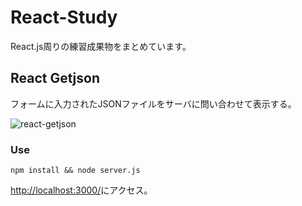 # React-Study
React.js周りの練習成果物をまとめています。

## React Getjson
フォームに入力されたJSONファイルをサーバに問い合わせて表示する。

![react-getjson](https://i.gyazo.com/91d4a4a1949cb44efdb89840cf4bea76.png)

### Use

`npm install && node server.js`

[http://localhost:3000/](http://localhost:3000/)にアクセス。


